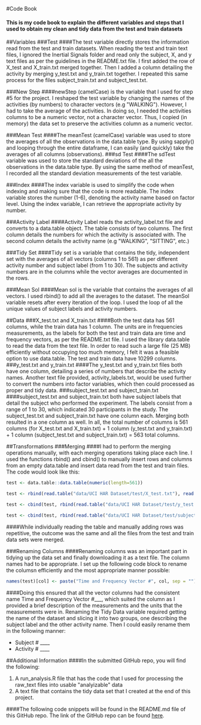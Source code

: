 #Code Book
#### This is my code book to explain the different variables and steps that I used to obtain my clean and tidy data from the test and train datasets

##Variables
###Test
####The test variable directly stores the information read from the test and train datasets. When reading the test and train text files, I ignored the  Inertial Signals folder and read only the subject, X, and y text files as per the guidelines in the README.txt file. I first added the row of X_test and X_train.txt merged together. Then I added a column detailing the activity by merging y_test.txt and y_train.txt together. I repeated this same process for the files subject_train.txt and subject_test.txt.

###New Step
####newStep (camelCase) is the variable that I used for step #5 for the project. I reshaped the test variable by changing the names of the activities (by numbers) to character vectors (e.g "WALKING"). However, I had to take the average of the activities. In doing so, I needed the activities columns to be a numeric vector, not a character vector. Thus, I copied (in memory) the data set to preserve the activities column as a numeric vector.

###Mean Test
####The meanTest (camelCase) variable was used to store the averages of all the observations in the data.table type. By using sapply() and looping through the entire dataframe, I can easily (and quickly) take the averages of all columns (observations).
###sd Test
####The sdTest variable was used to store the standard deviations of the all the observations in the data.table type. By using the same method of meanTest, I recorded all the standard deviation measurements of the test variable.

###Index
####The index variable is used to simplify the code when indexing and making sure that the code is more readable. The index variable stores the number (1-6), denoting the activity name based on factor level. Using the index variable, I can retrieve the appropriate activity by number.

###Activity Label
####Activity Label reads the activity_label.txt file and converts to a data.table object. The table consists of two columns. The first column details the numbers for which the activity is associated with. The second column details the activity name (e.g "WALKING", "SITTING", etc.)

###Tidy Set
####Tidy set is a variable that contains the tidy, independent set with the averages of all vectors (columns 1 to 561) as per different activity number and subject label (from 1 to 30). The subjects and activity numbers are in the columns while the vector averages are documented in the rows.

###Mean Sol
####Mean sol is the variable that contains the averages of all vectors. I used rbind() to add all the averages to the dataset. The meanSol variable resets after every iteration of the loop. I used the loop of all the unique values of subject labels and activity numbers. 

##Data
###X_test.txt and X_train.txt
####Both the test data has 561 columns, while the train data has 1 column. The units are in frequencies measurements, as the labels for both the test and train data are time and frequency vectors, as per the README.txt file. I used the library data.table to read the data from the text file. In order to read such a large file (25 MB) efficiently without occupying too much memory, I felt it was a feasible option to use data.table. The test and train data have 10299 columns. 
###y_test.txt and y_train.txt
####The y_test.txt and y_train.txt files both have one column, detailing a series of numbers that describe the activity names. Another text file provided, activity_labels.txt, would be used further to convert the numbers into factor variables, which then could processed as proper and tidy data.
###subject_test.txt and subject_train.txt
####subject_test.txt and subject_train.txt both have subject labels that detail the subject who performed the experiment. The labels consist from a range of 1 to 30, which indicated 30 participants in the study. The subject_test.txt and subject_train.txt have one column each. Merging both resulted in a one column as well. In all, the total number of columns is 561 columns (for X_test.txt and X_train.txt) + 1 column (y_test.txt and y_train.txt) + 1 column (subject_test.txt and subject_train.txt) = 563 total columns.

##Transformations
###Merging 
####I had to perform the merging operations manually, with each merging operations taking place each line. I used the functions rbind() and cbind() to manually insert rows and columns from an empty data.table and insert data read from the test and train files. The code would look like this:

``` R
test <- data.table::data.table(numeric(length=561))

test <- rbind(read.table("data/UCI HAR Dataset/test/X_test.txt"), read.table("data/UCI HAR Dataset/train/X_train.txt"))

test <- cbind(test, rbind(read.table("data/UCI HAR Dataset/test/y_test.txt"), read.table("data/UCI HAR Dataset/train/y_train.txt")))

test <- cbind(test, rbind(read.table("data/UCI HAR Dataset/test/subject_test.txt"), read.table("data/UCI HAR Dataset/train/subject_train.txt")))


```

####While individually reading the table and manually adding rows was repetitive, the outcome was the same and all the files from the test and train data sets were merged.


###Renaming Columns
####Renaming columns was an important part in tidying up the data set and finally downloading it as a text file. The column names had to be appropriate. I set up the following code block to rename the columsn efficiently and the most appropriate manner possible: 

``` R
names(test)[col] <- paste("Time and Frequency Vector #", col, sep = "")
```

####Doing this ensured that all the vector columns had the consistent name Time and Frequency Vector #___, which suited the column as I provided a brief description of the measurements and the units that the measurements were in. Renaming the Tidy Data variable required getting the name of the dataset and slicing it into two groups, one describing the subject label and the other activity name. Then I could easily rename them in the following manner: 

 - Subject # ____ 
 - Activity # ____

##Additional Information
####In the submitted GitHub repo, you will find the following:
 1. A run_analysis.R file that has the code that I used for processing the raw_text files into usable "analyizable" data
 2. A text file that contains the tidy data set that I created at the end of this project.
 
####The following code snippets will be found in the README.md file of this GitHub repo. The link of the GitHub repo can be found [here](https://github.com/RitCh123/tidydata).
